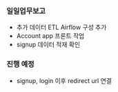 ### 일일업무보고
- 추가 데이터 ETL Airflow 구성 추가
- Account app 프론트 작업
- signup 데이터 적재 확인

### 진행 예정
- signup, login 이후 redirect url 연결